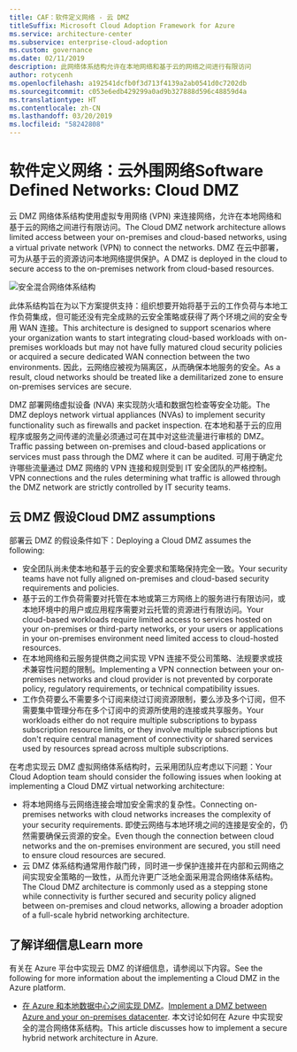 ```yaml
---
title: CAF：软件定义网络 - 云 DMZ
titleSuffix: Microsoft Cloud Adoption Framework for Azure
ms.service: architecture-center
ms.subservice: enterprise-cloud-adoption
ms.custom: governance
ms.date: 02/11/2019
description: 此网络体系结构允许在本地网络和基于云的网络之间进行有限访问
author: rotycenh
ms.openlocfilehash: a192541dcfb0f3d713f4139a2ab0541d0c7202db
ms.sourcegitcommit: c053e6edb429299a0ad9b327888d596c48859d4a
ms.translationtype: HT
ms.contentlocale: zh-CN
ms.lasthandoff: 03/20/2019
ms.locfileid: "58242808"
---
```

# <a name="software-defined-networks-cloud-dmz"></a><span data-ttu-id="4b93a-103">软件定义网络：云外围网络</span><span class="sxs-lookup"><span data-stu-id="4b93a-103">Software Defined Networks: Cloud DMZ</span></span>

<span data-ttu-id="4b93a-104">云 DMZ 网络体系结构使用虚拟专用网络 (VPN) 来连接网络，允许在本地网络和基于云的网络之间进行有限访问。</span><span class="sxs-lookup"><span data-stu-id="4b93a-104">The Cloud DMZ network architecture allows limited access between your on-premises and cloud-based networks, using a virtual private network (VPN) to connect the networks.</span></span> <span data-ttu-id="4b93a-105">DMZ 在云中部署，可为从基于云的资源访问本地网络提供保护。</span><span class="sxs-lookup"><span data-stu-id="4b93a-105">A DMZ is deployed in the cloud to secure access to the on-premises network from cloud-based resources.</span></span>

![安全混合网络体系结构](../../../reference-architectures/dmz/images/dmz-private.png)

<span data-ttu-id="4b93a-107">此体系结构旨在为以下方案提供支持：组织想要开始将基于云的工作负荷与本地工作负荷集成，但可能还没有完全成熟的云安全策略或获得了两个环境之间的安全专用 WAN 连接。</span><span class="sxs-lookup"><span data-stu-id="4b93a-107">This architecture is designed to support scenarios where your organization wants to start integrating cloud-based workloads with on-premises workloads but may not have fully matured cloud security policies or acquired a secure dedicated WAN connection between the two environments.</span></span> <span data-ttu-id="4b93a-108">因此，云网络应被视为隔离区，从而确保本地服务的安全。</span><span class="sxs-lookup"><span data-stu-id="4b93a-108">As a result, cloud networks should be treated like a demilitarized zone to ensure on-premises services are secure.</span></span>

<span data-ttu-id="4b93a-109">DMZ 部署网络虚拟设备 (NVA) 来实现防火墙和数据包检查等安全功能。</span><span class="sxs-lookup"><span data-stu-id="4b93a-109">The DMZ deploys network virtual appliances (NVAs) to implement security functionality such as firewalls and packet inspection.</span></span> <span data-ttu-id="4b93a-110">在本地和基于云的应用程序或服务之间传递的流量必须通过可在其中对这些流量进行审核的 DMZ。</span><span class="sxs-lookup"><span data-stu-id="4b93a-110">Traffic passing between on-premises and cloud-based applications or services must pass through the DMZ where it can be audited.</span></span> <span data-ttu-id="4b93a-111">可用于确定允许哪些流量通过 DMZ 网络的 VPN 连接和规则受到 IT 安全团队的严格控制。</span><span class="sxs-lookup"><span data-stu-id="4b93a-111">VPN connections and the rules determining what traffic is allowed through the DMZ network are strictly controlled by IT security teams.</span></span>

## <a name="cloud-dmz-assumptions"></a><span data-ttu-id="4b93a-112">云 DMZ 假设</span><span class="sxs-lookup"><span data-stu-id="4b93a-112">Cloud DMZ assumptions</span></span>

<span data-ttu-id="4b93a-113">部署云 DMZ 的假设条件如下：</span><span class="sxs-lookup"><span data-stu-id="4b93a-113">Deploying a Cloud DMZ assumes the following:</span></span>

- <span data-ttu-id="4b93a-114">安全团队尚未使本地和基于云的安全要求和策略保持完全一致。</span><span class="sxs-lookup"><span data-stu-id="4b93a-114">Your security teams have not fully aligned on-premises and cloud-based security requirements and policies.</span></span>
- <span data-ttu-id="4b93a-115">基于云的工作负荷需要对托管在本地或第三方网络上的服务进行有限访问，或本地环境中的用户或应用程序需要对云托管的资源进行有限访问。</span><span class="sxs-lookup"><span data-stu-id="4b93a-115">Your cloud-based workloads require limited access to services hosted on your on-premises or third-party networks, or your users or applications in your on-premises environment need limited access to cloud-hosted resources.</span></span>
- <span data-ttu-id="4b93a-116">在本地网络和云服务提供商之间实现 VPN 连接不受公司策略、法规要求或技术兼容性问题的限制。</span><span class="sxs-lookup"><span data-stu-id="4b93a-116">Implementing a VPN connection between your on-premises networks and cloud provider is not prevented by corporate policy, regulatory requirements, or technical compatibility issues.</span></span>
- <span data-ttu-id="4b93a-117">工作负荷要么不需要多个订阅来绕过订阅资源限制，要么涉及多个订阅，但不需要集中管理分布在多个订阅中的资源所使用的连接或共享服务。</span><span class="sxs-lookup"><span data-stu-id="4b93a-117">Your workloads either do not require multiple subscriptions to bypass subscription resource limits, or they involve multiple subscriptions but don't require central management of connectivity or shared services used by resources spread across multiple subscriptions.</span></span>

<span data-ttu-id="4b93a-118">在考虑实现云 DMZ 虚拟网络体系结构时，云采用团队应考虑以下问题：</span><span class="sxs-lookup"><span data-stu-id="4b93a-118">Your Cloud Adoption team should consider the following issues when looking at implementing a Cloud DMZ virtual networking architecture:</span></span>

- <span data-ttu-id="4b93a-119">将本地网络与云网络连接会增加安全需求的复杂性。</span><span class="sxs-lookup"><span data-stu-id="4b93a-119">Connecting on-premises networks with cloud networks increases the complexity of your security requirements.</span></span> <span data-ttu-id="4b93a-120">即使云网络与本地环境之间的连接是安全的，仍然需要确保云资源的安全。</span><span class="sxs-lookup"><span data-stu-id="4b93a-120">Even though the connection between cloud networks and the on-premises environment are secured, you still need to ensure cloud resources are secured.</span></span>
- <span data-ttu-id="4b93a-121">云 DMZ 体系结构通常用作敲门砖，同时进一步保护连接并在内部和云网络之间实现安全策略的一致性，从而允许更广泛地全面采用混合网络体系结构。</span><span class="sxs-lookup"><span data-stu-id="4b93a-121">The Cloud DMZ architecture is commonly used as a stepping stone while connectivity is further secured and security policy aligned between on-premises and cloud networks, allowing a broader adoption of a full-scale hybrid networking architecture.</span></span>

## <a name="learn-more"></a><span data-ttu-id="4b93a-122">了解详细信息</span><span class="sxs-lookup"><span data-stu-id="4b93a-122">Learn more</span></span>

<span data-ttu-id="4b93a-123">有关在 Azure 平台中实现云 DMZ 的详细信息，请参阅以下内容。</span><span class="sxs-lookup"><span data-stu-id="4b93a-123">See the following for more information about the implementing a Cloud DMZ in the Azure platform.</span></span>

- <span data-ttu-id="4b93a-124">[在 Azure 和本地数据中心之间实现 DMZ](../../../reference-architectures/dmz/secure-vnet-hybrid.md)。</span><span class="sxs-lookup"><span data-stu-id="4b93a-124">[Implement a DMZ between Azure and your on-premises datacenter](../../../reference-architectures/dmz/secure-vnet-hybrid.md).</span></span> <span data-ttu-id="4b93a-125">本文讨论如何在 Azure 中实现安全的混合网络体系结构。</span><span class="sxs-lookup"><span data-stu-id="4b93a-125">This article discusses how to implement a secure hybrid network architecture in Azure.</span></span>
